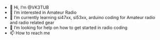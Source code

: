 - 👋 Hi, I’m @VK3TUB
- 👀 I’m interested in Amateur Radio 
- 🌱 I’m currently learning si47xx, si53xx, arduino coding for Amateur radio and radio related gear
- 💞️ I’m looking for help on how to get started in radio coding
- 📫 How to reach me

<!---
VK3TUB/VK3TUB is a ✨ special ✨ repository because its `README.md` (this file) appears on your GitHub profile.
You can click the Preview link to take a look at your changes.
--->

